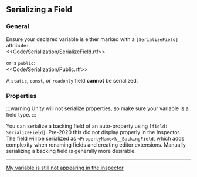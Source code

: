 ## Serializing a Field

### General

Ensure your declared variable is either marked with a `[SerializeField]` attribute:  
<<Code/Serialization/SerializeField.rtf>>  

or is `public`:  
<<Code/Serialization/Public.rtf>>

A `static`, `const`, or `readonly` field **cannot** be serialized.

### Properties

:::warning
Unity will not serialize properties, so make sure your variable is a field type.
:::  

You can serialize a backing field of an auto-property using `[field: SerializeField]`. Pre-2020 this did not display properly in the Inspector.  
The field will be serialized as `<PropertyName>k__BackingField`, which adds complexity when renaming fields and creating editor extensions. Manually serializing a backing field is generally more desirable.

---  

[My variable is still not appearing in the inspector](../Serialization%202/Serializing%20A%20Field%202.md)